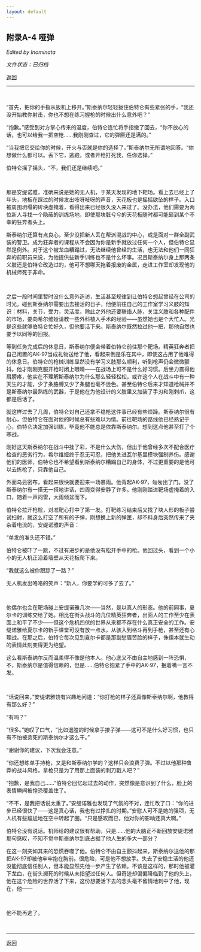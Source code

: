 ```yaml
---
layout: default
---
```


## 附录A-4 哑弹

_Edited by Inominata_

_文件状态：已归档_

[返回](../)

* * *

<br />

“首先，把你的手指从扳机上移开。”斯泰纳尔轻轻拢住伯特仑有些紧张的手，“我还没开始教你射击，你也不想在练习握枪的时候出什么意外吧？”

“抱歉。”感受到对方掌心传来的温度，伯特仑连忙将手指撤了回去，“你不放心的话，也可以给我一把空枪……我刚刚查过，它的弹匣还是满的。”

“当我把它交给你的时候，开火与否就是你的选择了。”斯泰纳尔无所谓地回答。“你想做什么都可以。丢下它，逃跑，或者开枪打死我，任你选择。”

伯特仑摇了摇头，“不，我们还是继续吧。”

<br />

那是安缇诺雅，准确来说是她的无人机，于某天发现的地下靶场。看上去已经上了年头，地板在踩过的时候发出吱呀吱呀的声音，天花板也是摇摇欲坠的样子。入口被周围坍塌的砖块虚掩着，看得出来已经很久没人来过了。没办法，他们需要为两位新人寻找一个隐蔽的训练场地，即使那块脏兮兮的天花板随时都可能砸到某个不幸的狂奔者头上。

斯泰纳尔还算有点良心，至少没把新人丢在帮派混战的中心，或是面对一群全副武装的警卫。成为狂奔者的课程从不会因为你是新手就放过任何一个人，但伯特仑显然是例外。对于这个被龙血糟蹋过，无法继续他曾经的生活，也无法和他们一同狂奔的前职员来说，为他提供些新手训练也不是什么坏事。况且斯泰纳尔身上那两条义肢还是伯特仑改造过的，他可不想哪天拖着报废的金属，走进工作室却发现他的机械师死于非命。

<br />

之后一段时间里暂时没什么意外造访，生活甚至规律到让伯特仑想起曾经在公司的时光。碰到斯泰纳尔需要出去接活的日子，他便前往自己的工作室学习义肢的知识：材料，关节，受力，灵活度。除此之外他还要联络人脉，关注义肢和各种配件的市场，要向希尔维娅请教一些外科植入手术的经验——虽然她也是个大忙人。光是这些就够伯特仑忙好久，但他要活下来。斯泰纳尔既然拉过他一把，那他自然也要予以同等的回报。

等到任务完成后的休息日，斯泰纳尔便会带着伯特仑前往那个靶场。精英狂奔者把自己闲置的AK-97当成礼物送给了他，看起来倒是乐在其中，即使这占用了他难得的休息日。伯特仑的枪械训练显然没有学习义肢那么顺利，听到枪声仍会微微颤抖。他才刚刚克服开枪时闭上眼睛——在战场上可不是什么好习惯。后坐力震得他肩膀疼，他实在不理解斯泰纳尔为什么那么轻轻松松，或许这个人在战斗中有一种天生的才能，少了条胳膊又少了条腿也毫不逊色。甚至伯特仑后来才知道枪械并不是斯泰纳尔最熟练的武器，于是他在为他设计的义肢里又加装了手刃和刚刺爪，这都是后话了。

就这样过去了几周，伯特仑对自己还拿不稳枪这件事已经有些烦躁。斯泰纳尔很有耐心，但伯特仑在面对他的时候总有些难以为情。前往靶场的路线他已经熟记于心，伯特仑决定加强训练，毕竟他不能总是依靠斯泰纳尔。想到这点他甚至打了个寒战。

刚好这天斯泰纳尔在战斗中挂了彩，不是什么大伤，但出于他曾经多次不配合医疗检查的恶劣行为，希尔维娅终于忍无可忍，把他关进瓦尔基里模块强制养伤。感谢他们的医师，伯特仑也不希望看到斯泰纳尔糟蹋自己的身体，不过更重要的是他可以去练枪了，只靠他自己。

外面乌云密布，看起来很快就要迎来一场暴雨。他背起AK-97，匆匆出了门。没了斯泰纳尔有一搭无一搭地讲话，四周变得安静了许多。他刚刚踏进靶场虚掩着的入口，随着一声闷雷，大雨倾盆而下。

伯特仑拉开枪栓，对准靶心打中了第一发。打靶练习结束后又找了块人形的板子尝试扫射，就这么打空了所有的子弹，刚想换上新的弹匣，却不料身后突然传来了夹杂着电流的，安缇诺雅的声音：

“单发的准头还不错。”

伯特仑被吓了一跳，不过有进步的是他没有松开手中的枪。他回过头，看到一个小小的无人机正沿着墙壁从天花板爬下来。

“我就这么被你跟踪了一路？”

无人机发出咯咯的笑声：“新人，你要学的可多了去了。”

<br />

他偶尔也会在靶场碰上安缇诺雅几次——当然，是以真人的形态。他的前同事，夏尔卡的训练交给了她。相比在街头战斗的几位精英狂奔者，出面人的工作至少在表面上和平了不少——但这个危机四伏的世界从来都不存在什么真正安全的工作。安缇诺雅给夏尔卡的新手课堂可没有放一点水，从骇入到格斗再到手枪，甚至还有心理战。在那之后，伯特仑每次见到夏尔卡都是那副愁眉苦脸的样子，侏儒本就生动的表情此刻变得更为绝望。

这么看斯泰纳尔反而温柔得不像是他本人。他心底又不由自主地感到一阵恐惧，不，斯泰纳尔是值得信赖的，但是……伯特仑抱紧了手中的AK-97，抿着嘴一言不发。

<br />

“话说回来，”安缇诺雅饶有兴趣地问道：“你打枪的样子还真像斯泰纳尔啊，他教得有那么好？”

“有吗？”

“很多。”她叹了口气，“比如退膛的时候拿手接子弹——这可不是什么好习惯，也只有不怕被烫死的斯泰纳尔才这么干。”

“谢谢你的建议，下次我会注意。”

“你还想练单手持枪，又是和斯泰纳尔学的？这样只会浪费子弹。不过以他那种鲁莽的战斗风格，拿枪只是为了用那上面装的刺刀戳人吧？”

“抱歉，是我自己……”伯特仑回忆起过去的动作，突然像是意识到了什么，脸上的表情瞬间被惶恐覆盖住了。

“不不，是我把话说太重了。”安缇诺雅也发现了气氛的不对，连忙改了口：“你的进步已经很快了——这是真心话，我也有过挣扎的时期。”安慰人可不是她的强项，无人机有些尴尬地在空中转起了圈。“只是感叹而已，他对你的影响还真大啊。”

伯特仑没有说话。机师给的建议很有帮助，只是……他的大脑正不断回放安缇诺雅那句感叹，不知不觉中斯泰纳尔到底占据了他人生的多大一部分？

在这一刻突如其来的恐慌吞噬了他。伯特仑不由自主颤抖起来，斯泰纳尔送他的那把AK-97却被他牢牢抱在胸前。很危险，可是他不想放手。失去了安稳生活的他还没能彻底信任别人，但本能显然先他一步产生了依赖。不该是这样的，那时他被灌下龙血，在街头濒死的时候从未指望过任何人。但奇迹却偏偏降临到了他的头上，他在这个危险的世界活了下来，这份想要活下去的念头毫不留情地刺中了他，现在，他——

<br />

他不能再逃了。

<br />

* * *

[返回](../)

<br />
